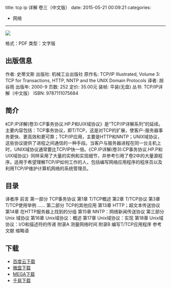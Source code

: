 title: tcp ip 详解 卷三（中文版）
date: 2015-05-21 00:09:21
categories:
  - 网络
---

![](http://img3.douban.com/lpic/s1613455.jpg)

格式：PDF
类型：文字版

<!--more-->

## 出版信息 ##

作者: 史蒂文斯 
出版社: 机械工业出版社
原作名: TCP/IP Illustrated, Volume 3: TCP for Transactions, HTTP, NNTP and the UNIX Domain Protocols
译者: 胡谷雨 
出版年: 2000-9
页数: 252
定价: 35.00元
装帧: 平装(无盘)
丛书: TCP/IP详解（中文版）
ISBN: 9787111075684

## 简介 ##

《CP.IP详解(卷3):CP事务协议.HP.P和UIX域协议》是“TCP/IP详解系列”的延续。主要内容包括：TCP事务协议，即T/TCP，这是对TCP的扩展，使客户-服务器事务更快、更高效和更可靠；TCP/IP应用，主要是HTTP和NNTP；UNIX域协议，这些协议提供了进程之间通信的一种手段。当客户与服务器进程在同一台主机上时，UNIX域协议通常要比TCP/IP快一倍。《CP.IP详解(卷3):CP事务协议.HP.P和UIX域协议》同样采用了大量的实例和实现细节，并参考引用了卷2中的大量源程序。适用于希望理解TCP/IP如何工作的人，包括编写网络应用程序的程序员以及利用TCP/IP维护计算机网络的系统管理员。

## 目录 ##

译者序
前言
第一部分 TCP事务协议
第1章 T/TCP概述
第2章 T/TCP协议
第3章 T/TCP使用举例
……
第二部分 TCP的其他应用
第13章 HTTP；超文本传送协议
第14章 在HTTP服务器上找到的分组
第15章 NNTP：网络新闻传送协议
第三部分 Unix 域协议
第16章 Unix域协议：概述
第17章 Unix域协议：实现
第18章 Unix域协议：I/O和描述符的传递
附录A 测量网络时间
附录B 编写T/TCP应用程序
参考文献
缩略语

## 下载 ##

+ [百度云下载](http://pan.baidu.com/s/1eQEl6Vo)
+ [微盘下载](http://vdisk.weibo.com/s/aADaW4YREXBJs)
+ [MEGA下载](https://mega.co.nz/#!nIMEWLyA!mYKyGuOSvXkYMNoEtiEzx4lyPA9TebVGVbKlT7O-axY)
+ [千易下载](http://1000eb.com/1ggcf)
